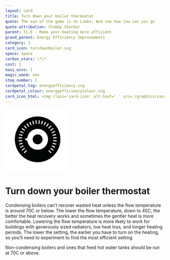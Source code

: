 ```yaml
---
layout: card
title: Turn down your boiler thermostat
quote: The aim of the game is to Limbo, And see how low can you go
quote-attribution: Chubby Checker
parent: T1.6 - Make your heating more efficient
grand_parent: Energy Efficiency Improvements 
category: 2
card_icon: turndownboiler.svg
space: space
carbon_stars: \*\*
cost: 1
easy_wins: 1
magic_wand: nan
step_number: 2
cardpetal_tag: energyefficiency.svg
cardpetal_colour: energyefficiencycolour.svg
card_icon_html: <img class='card-icon' alt-text=' ' src='/graphics/card_icons/turndownboiler.svg'>
---
```


<img class='card-icon' alt-text=' ' src='/graphics/card_icons/turndownboiler.svg'>
<h1>Turn down your boiler thermostat</h1>

<p>Condensing boilers can’t recover wasted heat unless the flow temperature is around 70C or below. The lower the flow temperature, down to 45C, the better the heat recovery works and sometimes the gentler heat is more comfortable.  Lowering the flow temperature is more likely to work for buildings with generously sized radiators, low heat loss, and longer heating periods.  The lower the setting, the earlier you have to turn on the heating, so you’ll need to experiment to find the most efficient setting.  </p><p>  Non-condensing boilers and ones that feed hot water tanks should be run at 70C or above. </p> 

